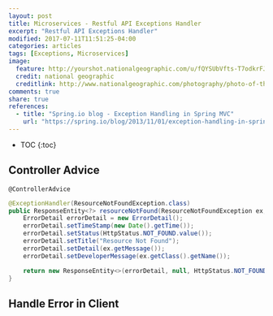 ```yaml
---
layout: post
title: Microservices - Restful API Exceptions Handler
excerpt: "Restful API Exceptions Handler"
modified: 2017-07-11T11:51:25-04:00
categories: articles
tags: [Exceptions, Microservices]
image:
  feature: http://yourshot.nationalgeographic.com/u/fQYSUbVfts-T7odkrFJckdiFeHvab0GWOfzhj7tYdC0uglagsDtpPUzKu2MvBBtJImfqzIi1sE7s7CIDaMLJVYkmaG-q9cHOmCh9OXedriWaO_QgZQxP5zMawBJfMyhOMaHXSIJq_wem-bQiXMLi-P18c_1fk7PtVkJFxnG71qT-s7lSuWFEFOL2BpdYtpnxIMhP5H_6eQK9QoTcicepOuiXCRjs/
  credit: national geographic
  creditlink: http://www.nationalgeographic.com/photography/photo-of-the-day/2017/01/fog-clouds-park/
comments: true
share: true
references:
  - title: "Spring.io blog - Exception Handling in Spring MVC"
    url: "https://spring.io/blog/2013/11/01/exception-handling-in-spring-mvc"
---
```


<style>
@import url('https://fonts.googleapis.com/css?family=Dosis:400,500');
.mdl-card__supporting-text.blog__post-body {
  font-family: 'Dosis', sans-serif;
}
</style>

* TOC
{:toc}


## Controller Advice

`@ControllerAdvice`

```java
@ExceptionHandler(ResourceNotFoundException.class)
public ResponseEntity<?> resourceNotFound(ResourceNotFoundException ex, HttpServletRequest request) {
	ErrorDetail errorDetail = new ErrorDetail();
	errorDetail.setTimeStamp(new Date().getTime());
	errorDetail.setStatus(HttpStatus.NOT_FOUND.value());
	errorDetail.setTitle("Resource Not Found");
	errorDetail.setDetail(ex.getMessage());
	errorDetail.setDeveloperMessage(ex.getClass().getName());

	return new ResponseEntity<>(errorDetail, null, HttpStatus.NOT_FOUND);
}
```

## Handle Error in Client
